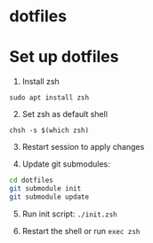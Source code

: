 # dotfiles

# Set up dotfiles

1. Install zsh
```
sudo apt install zsh
```

2. Set zsh as default shell
```
chsh -s $(which zsh)
```

3. Restart session to apply changes

4. Update git submodules:

  ```sh
  cd dotfiles
  git submodule init
  git submodule update
  ```

5. Run init script: `./init.zsh`

6. Restart the shell or run `exec zsh`